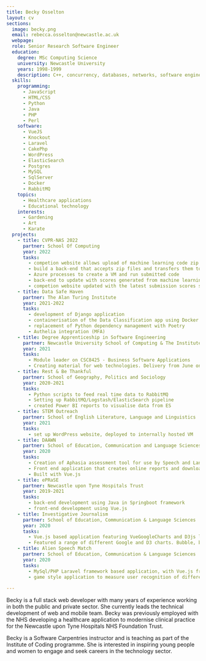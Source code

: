 ```yaml
---
title: Becky Osselton
layout: cv
sections:
  image: becky.png
  email: rebecca.osselton@newcastle.ac.uk
  webpage: 
  role: Senior Research Software Engineer
  education:
    degree: MSc Computing Science
    university: Newcastle University
    years: 1998-1999
    description: C++, concurrency, databases, networks, software engineering
  skills:
    programming:
      - JavaScript
      - HTML/CSS
      - Python
      - Java
      - PHP
      - Perl
    software:
      - VueJS
      - Knockout
      - Laravel
      - CakePhp
      - WordPress
      - ElasticSearch
      - Postgres
      - MySQL
      - SqlServer
      - Docker
      - RabbitMQ 
    topics:
      - Healthcare applications
      - Educational technology
    interests:
      - Gardening
      - Art
      - Karate
  projects:
    - title: CVPR-NAS 2022 
      partner: School Of Computing
      year: 2022
      tasks: 
        - competion website allows upload of machine learning code zip bundle
        - build a back-end that accepts zip files and transfers them to Azure
        - Azure processes to create a VM and run submitted code
        - back-end to update with scores generated from machine learning code run
        - competion website updated with the latest submission scores shown on a leaderboard
    - title: Data Safe Haven
      partner: The Alan Turing Institute
      year: 2021-2022
      tasks: 
        - development of Django application
        - containerisation of the Data Classification app using Docker
        - replacement of Python dependency management with Poetry
        - Authelia integration (MFA)   
    - title: Degree Apprenticeship in Software Engineering
      partner: Newcastle University School of Computing & The Institute of Coding
      year: 2021
      tasks:
        - Module leader on CSC8425 - Business Software Applications
        - Creating material for web technologies. Delivery from June onwards.
    - title: Rest & Be Thankful
      partner: School of Geography, Politics and Sociology
      year: 2020-2021
      tasks:
        - Python scripts to feed real time data to RabbitMQ
        - Setting up RabbitMQ/Logstash/ElasticSearch pipeline
        - created Power BI reports to visualise data from ES
    - title: STEM Outreach
      partner: School of English Literature, Language and Linguistics
      year: 2021
      tasks:
        - set up WordPress website, deployed to internally hosted VM
    - title: DAAWN
      partner: School of Education, Communication and Language Sciences
      year: 2020
      tasks:
        - Creation of Aphasia assessment tool for use by Speech and Language Therapists
        - Front end application that creates online reports and downloadable PDFs
        - Built with Vue.js
    - title: ePRaSE
      partner: Newcastle upon Tyne Hospitals Trust
      year: 2019-2021
      tasks:
        - back-end development using Java in Springboot framework
        - front-end development using Vue.js  
    - title: Investigative Journalism
      partner: School of Education, Communication & Language Sciences
      year: 2020
      tasks:
        - Vue.js based application featuring VueGoogleCharts and D3js libraries
        - Featured a range of different Google and D3 charts. Bubble, bar, line, link-node
    - title: Alien Speech Match
      partner: School of Education, Communication & Language Sciences
      year: 2020
      tasks:
        - MySql/PHP Laravel framework based application, with Vue.js front end 
        - game style application to measure user recognition of different languages
      
---
```

Becky is a full stack web developer with many years of experience working in both the public and private sector. She currently leads the technical development of web and mobile team. Becky was previously employed with the NHS developing a healthcare application to modernise clinical practice for the Newcastle upon Tyne Hospitals NHS Foundation Trust. 

Becky is a Software Carpentries instructor and is teaching as part of the Institute of Coding programme. She is interested in inspiring young people and women to engage and seek careers in the technology sector. 



